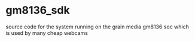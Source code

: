 # gm8136_sdk
source code for the system running on the grain media gm8136 soc which is used by many cheap webcams
